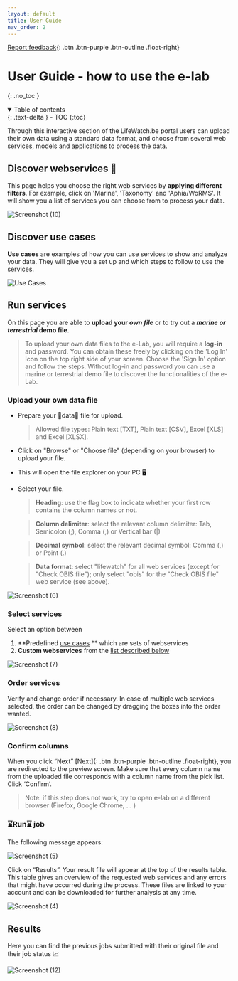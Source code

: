```yaml
---
layout: default
title: User Guide
nav_order: 2
---
```

[Report feedback](https://github.com/lifewatch/elab-documentation/issues){: .btn .btn-purple .btn-outline .float-right}

# User Guide - how to use the e-lab
{: .no_toc }


<details open markdown="block">
<summary>
    Table of contents
</summary>
  {: .text-delta }
- TOC
{:toc}
</details>

Through this interactive section of the LifeWatch.be portal users can upload their own data using a standard data format, and choose from several web services, models and applications to process the data.

## Discover webservices 🧭
This page helps you choose the right web services by **applying different filters**. For example, click on 'Marine', 'Taxonomy' and 'Aphia/WoRMS'. It will show you a list of services you can choose from to process your data.

![Screenshot (10)](https://github.com/lifewatch/elab-documentation/assets/144227108/e509df40-7c61-4495-8f90-04427a69eae9)

## Discover use cases 
**Use cases** are examples of how you can use services to show and analyze your data. They will give you a set up and which steps to follow to use the services. 

![Use Cases](https://github.com/lifewatch/elab-documentation/assets/144227108/f32be554-cf11-4da3-a947-7d7ad4e8fb7d)

## Run services 
On this page you are able to **upload your _own file_** or to try out a **_marine or terrestrial_ demo file**. 

> To upload your own data files to the e-Lab, you will require a **log-in** and password. You can obtain these freely by clicking on the 'Log In' Icon on the top right side of your screen. Choose the 'Sign In' option and follow the steps. Without log-in and password you can use a marine or terrestrial demo file to discover the functionalities of the e-Lab.

### Upload your own data file

- Prepare your 🌌data🌌 file for upload.
  > Allowed file types: Plain text [TXT], Plain text [CSV], Excel [XLS] and Excel [XLSX].

- Click on "Browse" or "Choose file" (depending on your browser) to upload your file.
- This will open the file explorer on your PC 🖥️
- Select your file.

  > **Heading**: use the flag box to indicate whether your first row contains the column names or not.

  > **Column delimiter**: select the relevant column delimiter: Tab, Semicolon (;), Comma (,) or Vertical bar (|)

  > **Decimal symbol**: select the relevant decimal symbol: Comma (,) or Point (.)

  > **Data format**: select "lifewatch" for all web services (except for "Check OBIS file"); only select "obis" for the "Check OBIS file" web service (see above).

![Screenshot (6)](https://github.com/lifewatch/elab-documentation/assets/144227108/273dde5d-084f-4059-89c4-64281f452c53)

### Select services

Select an option between 
1. **Predefined [use cases](https://lifewatch.github.io/elab-documentation/docs/use-cases.html) ** which are sets of webservices 
1. **Custom webservices** from the [list described below](https://lifewatch.github.io/elab-documentation/docs/web-service-description.html)

![Screenshot (7)](https://github.com/lifewatch/elab-documentation/assets/144227108/4bb31e03-0ce8-43c5-a32c-dcfe1676e2c9)

### Order services 
Verify and change order if necessary. In case of multiple web services selected, the order can be changed by dragging the boxes into the order wanted. 

![Screenshot (8)](https://github.com/lifewatch/elab-documentation/assets/144227108/85d1cc81-cadf-44e4-8834-e2d8bec183e1)


### Confirm columns
When you click “Next” [Next]{: .btn .btn-purple .btn-outline .float-right}, you are redirected to the preview screen. Make sure that every column name from the uploaded file corresponds with a column name from the pick list. Click ‘Confirm’.

> Note: if this step does not work, try to open e-lab on a different browser (Firefox, Google Chrome, … )

### ⌛Run⌛ job
The following message appears:

![Screenshot (5)](https://github.com/lifewatch/elab-documentation/assets/144227108/df11342e-03f8-47df-b2da-976f4f827bdb)

Click on “Results”. Your result file will appear at the top of the results table. This table gives an overview of the requested web services and any errors that might have occurred during the process. These files are linked to your account and can be downloaded for further analysis at any time. 

![Screenshot (4)](https://github.com/lifewatch/elab-documentation/assets/144227108/b88f6fd3-ce8e-47f0-b3d6-83f5f0262904)

## Results 
Here you can find the previous jobs submitted with their original file and their job status 📈

![Screenshot (12)](https://github.com/lifewatch/elab-documentation/assets/144227108/19e7cbe0-b797-43e8-839b-0f3c16cedf28)
